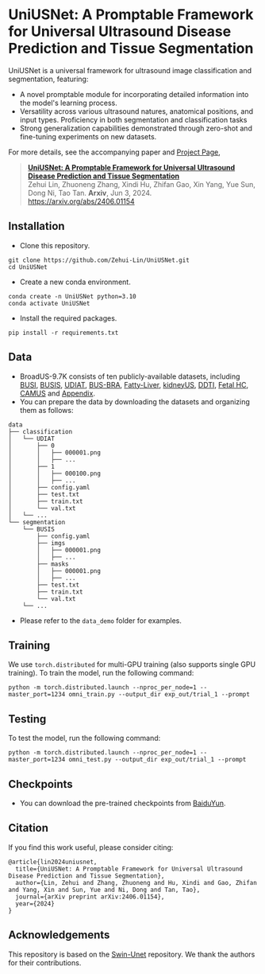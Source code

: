 # UniUSNet: A Promptable Framework for Universal Ultrasound Disease Prediction and Tissue Segmentation

UniUSNet is a universal framework for ultrasound image classification and segmentation, featuring:

- A novel promptable module for incorporating detailed information into the model's learning process.
- Versatility across various ultrasound natures, anatomical positions, and input types. Proficiency in both segmentation and classification tasks
- Strong generalization capabilities demonstrated through zero-shot and fine-tuning experiments on new datasets.

For more details, see the accompanying paper and [Project Page](https://zehui-lin.github.io/UniUSNet/),

> [**UniUSNet: A Promptable Framework for Universal Ultrasound Disease Prediction and Tissue Segmentation**](https://arxiv.org/abs/2406.01154)<br/>
  Zehui Lin, Zhuoneng Zhang, Xindi Hu, Zhifan Gao, Xin Yang, Yue Sun, Dong Ni, Tao Tan. <b>Arxiv</b>, Jun 3, 2024. https://arxiv.org/abs/2406.01154

## Installation
- Clone this repository.
```
git clone https://github.com/Zehui-Lin/UniUSNet.git
cd UniUSNet
```
- Create a new conda environment.
```
conda create -n UniUSNet python=3.10
conda activate UniUSNet
```
- Install the required packages.
```
pip install -r requirements.txt
```

## Data

- BroadUS-9.7K consists of ten publicly-available datasets, including [BUSI](https://www.kaggle.com/datasets/aryashah2k/breast-ultrasound-images-dataset), [BUSIS](https://www.ncbi.nlm.nih.gov/pmc/articles/PMC9025635/), [UDIAT](https://ieeexplore.ieee.org/abstract/document/8003418), [BUS-BRA](https://aapm.onlinelibrary.wiley.com/doi/abs/10.1002/mp.16812), [Fatty-Liver](https://link.springer.com/article/10.1007/s11548-018-1843-2#Sec8), [kidneyUS](http://rsingla.ca/kidneyUS/), [DDTI](https://www.kaggle.com/datasets/dasmehdixtr/ddti-thyroid-ultrasound-images/data), [Fetal HC](https://hc18.grand-challenge.org/), [CAMUS](https://www.creatis.insa-lyon.fr/Challenge/camus/index.html) and [Appendix](https://zenodo.org/records/7669442).
- You can prepare the data by downloading the datasets and organizing them as follows:

```
data
├── classification
│   └── UDIAT
│       ├── 0
│       │   ├── 000001.png
│       │   ├── ...
│       ├── 1
│       │   ├── 000100.png
│       │   ├── ...
│       ├── config.yaml
│       ├── test.txt
│       ├── train.txt
│       └── val.txt
│   └── ...
└── segmentation
    └── BUSIS
        ├── config.yaml
        ├── imgs
        │   ├── 000001.png
        │   ├── ...
        ├── masks
        │   ├── 000001.png
        │   ├── ...
        ├── test.txt
        ├── train.txt
        └── val.txt
    └── ...
```
- Please refer to the `data_demo` folder for examples.

## Training
We use `torch.distributed` for multi-GPU training (also supports single GPU training). To train the model, run the following command:
```
python -m torch.distributed.launch --nproc_per_node=1 --master_port=1234 omni_train.py --output_dir exp_out/trial_1 --prompt
```

## Testing
To test the model, run the following command:
```
python -m torch.distributed.launch --nproc_per_node=1 --master_port=1234 omni_test.py --output_dir exp_out/trial_1 --prompt
```


## Checkpoints
- You can download the pre-trained checkpoints from [BaiduYun](https://pan.baidu.com/s/1uciwM5K4wRiMWnrAsB4qMQ?pwd=x390).

## Citation
If you find this work useful, please consider citing:

```
@article{lin2024uniusnet,
  title={UniUSNet: A Promptable Framework for Universal Ultrasound Disease Prediction and Tissue Segmentation},
  author={Lin, Zehui and Zhang, Zhuoneng and Hu, Xindi and Gao, Zhifan and Yang, Xin and Sun, Yue and Ni, Dong and Tan, Tao},
  journal={arXiv preprint arXiv:2406.01154},
  year={2024}
}
```

## Acknowledgements
This repository is based on the [Swin-Unet](https://github.com/HuCaoFighting/Swin-Unet) repository. We thank the authors for their contributions.
